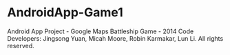 # AndroidApp-Game1
Android App Project - Google Maps Battleship Game - 2014
Code Developers: Jingsong Yuan, Micah Moore, Robin Karmakar, Lun Li. 
All rights reserved.
